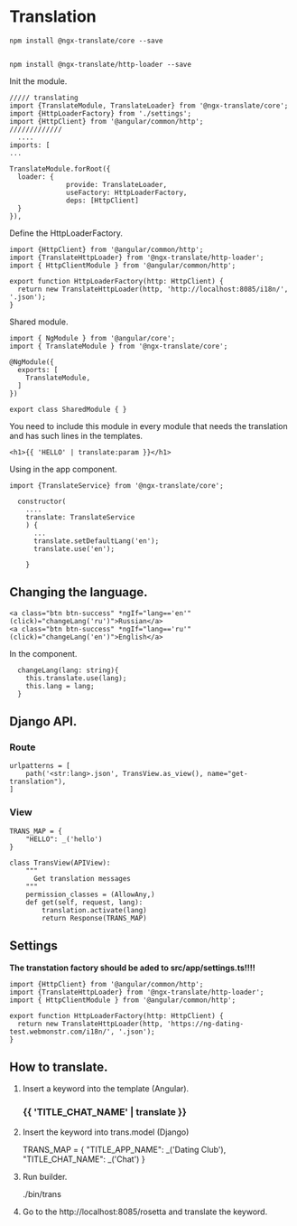 # Translation

    npm install @ngx-translate/core --save


    npm install @ngx-translate/http-loader --save

Init the module.

    ///// translating
    import {TranslateModule, TranslateLoader} from '@ngx-translate/core';
    import {HttpLoaderFactory} from './settings';
    import {HttpClient} from '@angular/common/http';
    /////////////
      ....
    imports: [
    ...

    TranslateModule.forRoot({
      loader: {
                  provide: TranslateLoader,
                  useFactory: HttpLoaderFactory,
                  deps: [HttpClient]
      }
    }),

Define the HttpLoaderFactory.

    import {HttpClient} from '@angular/common/http';
    import {TranslateHttpLoader} from '@ngx-translate/http-loader';
    import { HttpClientModule } from '@angular/common/http';

    export function HttpLoaderFactory(http: HttpClient) {
      return new TranslateHttpLoader(http, 'http://localhost:8085/i18n/', '.json');
    }

Shared module.

    import { NgModule } from '@angular/core';
    import { TranslateModule } from '@ngx-translate/core';

    @NgModule({
      exports: [
        TranslateModule,
      ]
    })

    export class SharedModule { }

You need to include this module in every module that needs the translation and has such lines in the templates.

    <h1>{{ 'HELLO' | translate:param }}</h1>


Using in the app component.

    import {TranslateService} from '@ngx-translate/core';

      constructor(
        ....
        translate: TranslateService
        ) { 
          ...
          translate.setDefaultLang('en');
          translate.use('en');
          
        }

## Changing the language.

    <a class="btn btn-success" *ngIf="lang=='en'" (click)="changeLang('ru')">Russian</a>
    <a class="btn btn-success" *ngIf="lang=='ru'" (click)="changeLang('en')">English</a>

In the component.

      changeLang(lang: string){
        this.translate.use(lang);
        this.lang = lang;
      }

## Django API.


### Route

    urlpatterns = [
        path('<str:lang>.json', TransView.as_view(), name="get-translation"),
    ]


### View

    TRANS_MAP = {
        "HELLO": _('hello')
    }

    class TransView(APIView):
        """
          Get translation messages
        """
        permission_classes = (AllowAny,)
        def get(self, request, lang):
            translation.activate(lang)
            return Response(TRANS_MAP)


## Settings

**The transtation factory should be aded to src/app/settings.ts!!!!**

    import {HttpClient} from '@angular/common/http';
    import {TranslateHttpLoader} from '@ngx-translate/http-loader';
    import { HttpClientModule } from '@angular/common/http';

    export function HttpLoaderFactory(http: HttpClient) {
      return new TranslateHttpLoader(http, 'https://ng-dating-test.webmonstr.com/i18n/', '.json');
    }

## How to translate.

1. Insert a keyword into the template (Angular).

    <h3>{{ 'TITLE_CHAT_NAME' | translate }}</h3>

2. Insert the keyword into trans.model (Django)

    TRANS_MAP = {
        "TITLE_APP_NAME": _('Dating Club'),
        "TITLE_CHAT_NAME": _('Chat')
    }

3. Run builder.

    ./bin/trans

4. Go to the http://localhost:8085/rosetta and translate the keyword.




